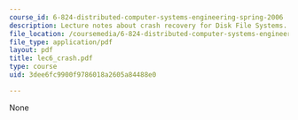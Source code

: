 ```yaml
---
course_id: 6-824-distributed-computer-systems-engineering-spring-2006
description: Lecture notes about crash recovery for Disk File Systems.
file_location: /coursemedia/6-824-distributed-computer-systems-engineering-spring-2006/3dee6fc9900f9786018a2605a84488e0_lec6_crash.pdf
file_type: application/pdf
layout: pdf
title: lec6_crash.pdf
type: course
uid: 3dee6fc9900f9786018a2605a84488e0

---
```

None